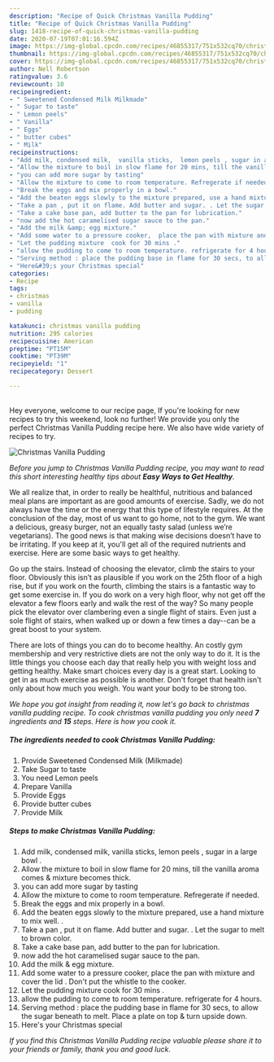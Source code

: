 ```yaml
---
description: "Recipe of Quick Christmas Vanilla Pudding"
title: "Recipe of Quick Christmas Vanilla Pudding"
slug: 1418-recipe-of-quick-christmas-vanilla-pudding
date: 2020-07-19T07:01:16.594Z
image: https://img-global.cpcdn.com/recipes/46855317/751x532cq70/christmas-vanilla-pudding-recipe-main-photo.jpg
thumbnail: https://img-global.cpcdn.com/recipes/46855317/751x532cq70/christmas-vanilla-pudding-recipe-main-photo.jpg
cover: https://img-global.cpcdn.com/recipes/46855317/751x532cq70/christmas-vanilla-pudding-recipe-main-photo.jpg
author: Nell Robertson
ratingvalue: 3.6
reviewcount: 10
recipeingredient:
- " Sweetened Condensed Milk Milkmade"
- " Sugar to taste"
- " Lemon peels"
- " Vanilla"
- " Eggs"
- " butter cubes"
- " Milk"
recipeinstructions:
- "Add milk, condensed milk,  vanilla sticks,  lemon peels , sugar in a large bowl ."
- "Allow the mixture to boil in slow flame for 20 mins, till the vanilla aroma comes &amp; mixture becomes thick."
- "you can add more sugar by tasting"
- "Allow the mixture to come to room temperature. Refregerate if needed."
- "Break the eggs and mix properly in a bowl."
- "Add the beaten eggs slowly to the mixture prepared, use a hand mixture to mix well. ."
- "Take a pan , put it on flame. Add butter and sugar. . Let the sugar to melt to brown color."
- "Take a cake base pan, add butter to the pan for lubrication."
- "now add the hot caramelised sugar sauce to the pan."
- "Add the milk &amp; egg mixture."
- "Add some water to a pressure cooker,  place the pan with mixture and cover the lid . Don&#39;t put the whistle to the cooker."
- "Let the pudding mixture  cook for 30 mins ."
- "allow the pudding to come to room temperature. refrigerate for 4 hours."
- "Serving method : place the pudding base in flame for 30 secs, to allow the sugar beneath to melt. Place a plate on top &amp; turn upside down."
- "Here&#39;s your Christmas special"
categories:
- Recipe
tags:
- christmas
- vanilla
- pudding

katakunci: christmas vanilla pudding 
nutrition: 295 calories
recipecuisine: American
preptime: "PT15M"
cooktime: "PT39M"
recipeyield: "1"
recipecategory: Dessert

---
```

<br>
Hey everyone, welcome to our recipe page, If you're looking for new recipes to try this weekend, look no further! We provide you only the perfect Christmas Vanilla Pudding recipe here. We also have wide variety of recipes to try.
<br>


![Christmas Vanilla Pudding](https://img-global.cpcdn.com/recipes/46855317/751x532cq70/christmas-vanilla-pudding-recipe-main-photo.jpg)

<i>Before you jump to Christmas Vanilla Pudding recipe, you may want to read this short interesting healthy tips about <strong>Easy Ways to Get Healthy</strong>.</i>

We all realize that, in order to really be healthful, nutritious and balanced meal plans are important as are good amounts of exercise. Sadly, we do not always have the time or the energy that this type of lifestyle requires. At the conclusion of the day, most of us want to go home, not to the gym. We want a delicious, greasy burger, not an equally tasty salad (unless we’re vegetarians). The good news is that making wise decisions doesn’t have to be irritating. If you keep at it, you'll get all of the required nutrients and exercise. Here are some basic ways to get healthy.

Go up the stairs. Instead of choosing the elevator, climb the stairs to your floor. Obviously this isn’t as plausible if you work on the 25th floor of a high rise, but if you work on the fourth, climbing the stairs is a fantastic way to get some exercise in. If you do work on a very high floor, why not get off the elevator a few floors early and walk the rest of the way? So many people pick the elevator over clambering even a single flight of stairs. Even just a sole flight of stairs, when walked up or down a few times a day--can be a great boost to your system. 

There are lots of things you can do to become healthy. An costly gym membership and very restrictive diets are not the only way to do it. It is the little things you choose each day that really help you with weight loss and getting healthy. Make smart choices every day is a great start. Looking to get in as much exercise as possible is another. Don't forget that health isn't only about how much you weigh. You want your body to be strong too. 


<i>We hope you got insight from reading it, now let's go back to christmas vanilla pudding recipe. To cook christmas vanilla pudding you only need <strong>7</strong> ingredients and <strong>15</strong> steps. Here is how you cook it.
</i>

##### The ingredients needed to cook Christmas Vanilla Pudding:

1. Provide  Sweetened Condensed Milk (Milkmade)
1. Take  Sugar to taste
1. You need  Lemon peels
1. Prepare  Vanilla
1. Provide  Eggs
1. Provide  butter cubes
1. Provide  Milk


##### Steps to make Christmas Vanilla Pudding:

1. Add milk, condensed milk,  vanilla sticks,  lemon peels , sugar in a large bowl .
1. Allow the mixture to boil in slow flame for 20 mins, till the vanilla aroma comes &amp; mixture becomes thick.
1. you can add more sugar by tasting
1. Allow the mixture to come to room temperature. Refregerate if needed.
1. Break the eggs and mix properly in a bowl.
1. Add the beaten eggs slowly to the mixture prepared, use a hand mixture to mix well. .
1. Take a pan , put it on flame. Add butter and sugar. . Let the sugar to melt to brown color.
1. Take a cake base pan, add butter to the pan for lubrication.
1. now add the hot caramelised sugar sauce to the pan.
1. Add the milk &amp; egg mixture.
1. Add some water to a pressure cooker,  place the pan with mixture and cover the lid . Don&#39;t put the whistle to the cooker.
1. Let the pudding mixture  cook for 30 mins .
1. allow the pudding to come to room temperature. refrigerate for 4 hours.
1. Serving method : place the pudding base in flame for 30 secs, to allow the sugar beneath to melt. Place a plate on top &amp; turn upside down.
1. Here&#39;s your Christmas special


<i>If you find this Christmas Vanilla Pudding recipe valuable please share it to your friends or family, thank you and good luck.</i>
